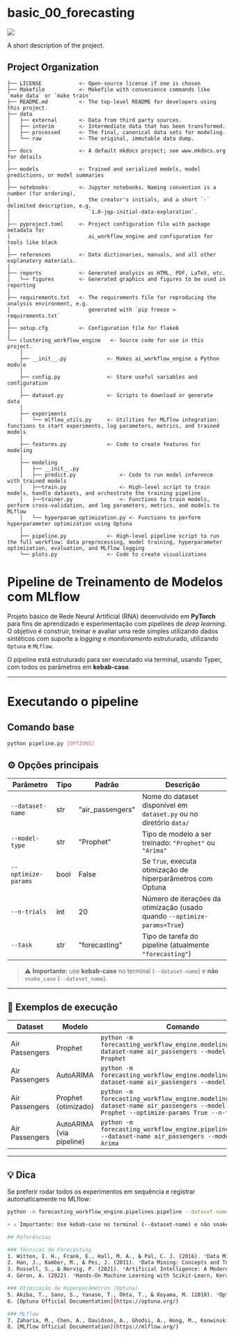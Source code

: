 # basic_00_forecasting

<a target="_blank" href="https://cookiecutter-data-science.drivendata.org/">
    <img src="https://img.shields.io/badge/CCDS-Project%20template-328F97?logo=cookiecutter" />
</a>

A short description of the project.

## Project Organization

```
├── LICENSE            <- Open-source license if one is chosen
├── Makefile           <- Makefile with convenience commands like `make data` or `make train`
├── README.md          <- The top-level README for developers using this project.
├── data
│   ├── external       <- Data from third party sources.
│   ├── interim        <- Intermediate data that has been transformed.
│   ├── processed      <- The final, canonical data sets for modeling.
│   └── raw            <- The original, immutable data dump.
│
├── docs               <- A default mkdocs project; see www.mkdocs.org for details
│
├── models             <- Trained and serialized models, model predictions, or model summaries
│
├── notebooks          <- Jupyter notebooks. Naming convention is a number (for ordering),
│                         the creator's initials, and a short `-` delimited description, e.g.
│                         `1.0-jqp-initial-data-exploration`.
│
├── pyproject.toml     <- Project configuration file with package metadata for 
│                         ai_workflow_engine and configuration for tools like black
│
├── references         <- Data dictionaries, manuals, and all other explanatory materials.
│
├── reports            <- Generated analysis as HTML, PDF, LaTeX, etc.
│   └── figures        <- Generated graphics and figures to be used in reporting
│
├── requirements.txt   <- The requirements file for reproducing the analysis environment, e.g.
│                         generated with `pip freeze > requirements.txt`
│
├── setup.cfg          <- Configuration file for flake8
│
└── clustering_workflow_engine   <- Source code for use in this project.
    │
    ├── __init__.py             <- Makes ai_workflow_engine a Python module
    │
    ├── config.py               <- Store useful variables and configuration
    │
    ├── dataset.py              <- Scripts to download or generate data
    │
    ├── experiments                
    │   └── mlflow_utils.py     <- Utilities for MLflow integration: functions to start experiments, log parameters, metrics, and trained models
    │
    ├── features.py             <- Code to create features for modeling
    │
    ├── modeling                
    │   ├── __init__.py 
    │   ├── predict.py              <- Code to run model inference with trained models          
    │   ├──train.py                 <- High-level script to train models, handle datasets, and orchestrate the training pipeline
    │   ├──trainer.py               <- Functions to train models, perform cross-validation, and log parameters, metrics, and models to MLflow
    │   └── hyperparam_optimization.py <- Functions to perform hyperparameter optimization using Optuna
    │
    ├── pipeline.py             <- High-level pipeline script to run the full workflow: data preprocessing, model training, hyperparameter optimization, evaluation, and MLflow logging
    └── plots.py                <- Code to create visualizations
```

# Pipeline de Treinamento de Modelos com MLflow

Projeto básico de Rede Neural Artificial (RNA) desenvolvido em **PyTorch** para fins de aprendizado e experimentação com pipelines de *deep learning*.  
O objetivo é construir, treinar e avaliar uma rede simples utilizando dados sintéticos com suporte a *logging* e *monitoramento* estruturado, utilizando  `Optuna` e `MLflow`.


O pipeline está estruturado para ser executado via terminal, usando Typer, com todos os parâmetros em **kebab-case**.

---
# Executando o pipeline
## Comando base
```bash
python pipeline.py [OPTIONS]
```

## ⚙️ Opções principais

| Parâmetro        | Tipo | Padrão          | Descrição                                                                 |
| ---------------- | ---- | --------------- | ------------------------------------------------------------------------- |
| `--dataset-name` | str  | "air_passengers"| Nome do dataset disponível em `dataset.py` ou no diretório `data/`       |
| `--model-type`   | str  | "Prophet"       | Tipo de modelo a ser treinado: `"Prophet"` ou `"Arima"`                   |
| `--optimize-params` | bool | False         | Se `True`, executa otimização de hiperparâmetros com Optuna              |
| `--n-trials`     | int  | 20              | Número de iterações da otimização (usado quando `--optimize-params=True`) |
| `--task`         | str  | "forecasting"   | Tipo de tarefa do pipeline (atualmente `"forecasting"`)                  |

> ⚠️ **Importante:** use **kebab-case** no terminal (`--dataset-name`) e **não** `snake_case` (`--dataset_name`).

---

## 🚀 Exemplos de execução

| Dataset         | Modelo     | Comando                                                                                     |
| ---------------- | ----------- | ------------------------------------------------------------------------------------------- |
| Air Passengers   | Prophet    | `python -m forecasting_workflow_engine.modeling.train --dataset-name air_passengers --model-type Prophet` |
| Air Passengers   | AutoARIMA  | `python -m forecasting_workflow_engine.modeling.train --dataset-name air_passengers --model-type Arima` |
| Air Passengers   | Prophet (otimizado) | `python -m forecasting_workflow_engine.modeling.train --dataset-name air_passengers --model-type Prophet --optimize-params True --n-trials 20` |
| Air Passengers   | AutoARIMA (via pipeline) | `python -m forecasting_workflow_engine.pipelines.pipeline --dataset-name air_passengers --model-type Arima` |

---

## 💡 Dica
Se preferir rodar todos os experimentos em sequência e registrar automaticamente no MLflow:

```bash
python -m forecasting_workflow_engine.pipelines.pipeline --dataset-name air_passengers --model-type Prophet

> ⚠️ Importante: Use kebab-case no terminal (--dataset-name) e não snake_case (--dataset_name).

## Referências

### Técnicas de Forecasting
1. Witten, I. H., Frank, E., Hall, M. A., & Pal, C. J. (2016). *Data Mining: Practical Machine Learning Tools and Techniques* (4th Edition). Morgan Kaufmann.  
2. Han, J., Kamber, M., & Pei, J. (2011). *Data Mining: Concepts and Techniques* (3rd Edition). Morgan Kaufmann.  
3. Russell, S., & Norvig, P. (2021). *Artificial Intelligence: A Modern Approach* (4th Edition). Pearson.  
4. Géron, A. (2022). *Hands-On Machine Learning with Scikit-Learn, Keras, and TensorFlow* (3rd Edition). O’Reilly Media.

### Otimização de Hiperparâmetros (Optuna)
5. Akiba, T., Sano, S., Yanase, T., Ohta, T., & Koyama, M. (2019). *Optuna: A Next-generation Hyperparameter Optimization Framework*. Proceedings of the 25th ACM SIGKDD International Conference on Knowledge Discovery & Data Mining (KDD’19).  
6. [Optuna Official Documentation](https://optuna.org/)

### MLflow
7. Zaharia, M., Chen, A., Davidson, A., Ghodsi, A., Hong, M., Konwinski, A., … & Stoica, I. (2018). *Accelerating the Machine Learning Lifecycle with MLflow*. IEEE Data Engineering Bulletin.  
8. [MLflow Official Documentation](https://mlflow.org/)
